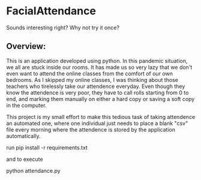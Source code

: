 # FacialAttendance
Sounds interesting right? Why not try it once?
<br>
## Overview:
This is an application developed using python. In this pandemic situation, we all are stuck inside our rooms. It has made us so very lazy that we don't even want to attend the online classes from the comfort of our own bedrooms. As I skipped my online classes, I was thinking about those teachers who tirelessly take our attendence everyday. Even though they know the attendence is very poor, they have to call rolls starting from 0 to end, and marking them manually on either a hard copy or saving a soft copy in the computer. 

This project is my small effort to make this tedious task of taking attendence  an automated one, where one individual just needs to place a blank "csv" file every morning where the attendence is stored by the application automatically.
<br>

run pip install -r requirements.txt

and to execute 

python attendance.py
